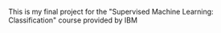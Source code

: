 This is my final project for the "Supervised Machine Learning: Classification" course provided by IBM
